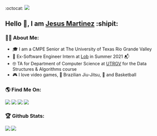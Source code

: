 :octocat:	 ![](https://visitor-badge.laobi.icu/badge?page_id=Martje55555.Martje55555)	

## Hello :wave:, I am [Jesus Martinez](https://martje55555.github.io)  :shipit:

### :technologist:	About Me: 
  * :mortar_board: I am a CMPE Senior at The University of Texas Rio Grande Valley
  * :incoming_envelope: Ex-Software Engineer Intern at [Lob](https://lob.com) in Summer 2021 :mailbox_with_mail:	
  * :nerd_face:	TA for Department of Computer Science at [UTRGV](https://www.utrgv.edu/csci/) for the Data Structures & Algorithms course
  * :video_game: I love video games, :martial_arts_uniform: Brazilian Jiu-Jitsu, :basketball: and Basketball

### :earth_americas: Find Me On:
[![](https://img.shields.io/badge/GitHub-100000?style=for-the-badge&logo=github&logoColor=white)](https://github.com/Martje55555)
[![](https://img.shields.io/badge/LinkedIn-0077B5?style=for-the-badge&logo=linkedin&logoColor=white)](https://www.linkedin.com/in/jesus-martinez-01b1a31b1/)
[![](https://img.shields.io/badge/-LeetCode-FFA116?style=for-the-badge&logo=LeetCode&logoColor=black)](https://leetcode.com/Martje55555/)
[![](https://img.shields.io/badge/Codewars-B1361E?style=for-the-badge&logo=Codewars&logoColor=white)](https://www.codewars.com/users/Martje55555)

### :trophy: Github Stats: 
<!--
![GitHub stats](https://readme-stats-cfgj2cxdy.vercel.app/api?username=Martje55555&count_private=true&show_icons=true&theme=tokyonight)
![Top Langs](https://readme-stats-cfgj2cxdy.vercel.app/api/top-langs/?username=Martje55555&hide=php&theme=tokyonight)
-->
<div>
<a href="https://github-readme-stats.vercel.app/api?username=Martje55555&theme=react">
  <img  align="left" src="https://github-readme-stats.vercel.app/api?username=Martje55555&count_private=true&show_icons=true&theme=react" />
</a>
<a href="https://github-readme-stats.vercel.app/api/top-langs/?username=Martje55555&hide=php&theme=react">
  <img align="left" src="https://github-readme-stats.vercel.app/api/top-langs/?username=Martje55555&theme=react" />
</a>
</div>
